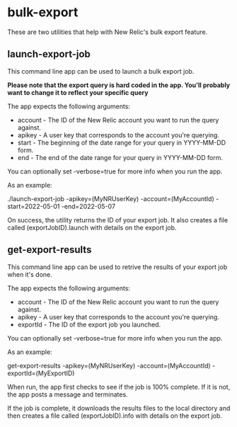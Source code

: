 # bulk-export

These are two utilities that help with New Relic's bulk export feature.

## launch-export-job
This command line app can be used to launch a bulk export job.  

**Please note that the export query is hard coded in the app.  You'll probably want to change it to reflect your specific query**

The app expects the following arguments:

- account - The ID of the New Relic account you want to run the query against.  
- apikey - A user key that corresponds to the account you're querying.  
- start - The beginning of the date range for your query in YYYY-MM-DD form.  
- end - The end of the date range for your query in YYYY-MM-DD form.  

You can optionally set -verbose=true for more info when you run the app.

As an example:

./launch-export-job -apikey=(MyNRUserKey) -account=(MyAccountId) -start=2022-05-01 -end=2022-05-07

On success, the utility returns the ID of your export job.  It also creates a file called (exportJobID).launch with details on the export job.


## get-export-results
This command line app can be used to retrive the results of your export job when it's done.

The app expects the following arguments:

- account - The ID of the New Relic account you want to run the query against.  
- apikey - A user key that corresponds to the account you're querying.  
- exportId - The ID of the export job you launched.

You can optionally set -verbose=true for more info when you run the app.

As an example:

get-export-results -apikey=(MyNRUserKey) -account=(MyAccountId) -exportId=(MyExportID)

When run, the app first checks to see if the job is 100% complete.  If it is not, the app posts a message and terminates.

If the job is complete, it downloads the results files to the local directory and then creates a file called (exportJobID).info with details on the export job.
